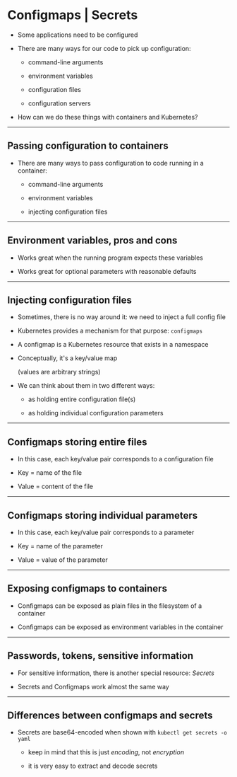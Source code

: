 # Configmaps | Secrets

- Some applications need to be configured 

- There are many ways for our code to pick up configuration:

  - command-line arguments

  - environment variables

  - configuration files

  - configuration servers 

- How can we do these things with containers and Kubernetes?

---

## Passing configuration to containers

- There are many ways to pass configuration to code running in a container:

  - command-line arguments

  - environment variables

  - injecting configuration files



---

## Environment variables, pros and cons

- Works great when the running program expects these variables

- Works great for optional parameters with reasonable defaults

---

## Injecting configuration files

- Sometimes, there is no way around it: we need to inject a full config file

- Kubernetes provides a mechanism for that purpose: `configmaps`

- A configmap is a Kubernetes resource that exists in a namespace

- Conceptually, it's a key/value map

  (values are arbitrary strings)

- We can think about them in two different ways:

  - as holding entire configuration file(s)

  - as holding individual configuration parameters

---

## Configmaps storing entire files

- In this case, each key/value pair corresponds to a configuration file

- Key = name of the file

- Value = content of the file

---

## Configmaps storing individual parameters

- In this case, each key/value pair corresponds to a parameter

- Key = name of the parameter

- Value = value of the parameter


---

## Exposing configmaps to containers

- Configmaps can be exposed as plain files in the filesystem of a container


- Configmaps can be exposed as environment variables in the container


---

## Passwords, tokens, sensitive information

- For sensitive information, there is another special resource: *Secrets*

- Secrets and Configmaps work almost the same way

---
## Differences between configmaps and secrets
 
- Secrets are base64-encoded when shown with `kubectl get secrets -o yaml`

  - keep in mind that this is just *encoding*, not *encryption*

  - it is very easy to extract and decode secrets